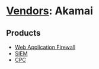 # [Vendors](README.md): Akamai

## Products

- [Web Application Firewall](../products/ae07663e-2c2c-4932-be5d-c9f985e95276.md)
- [SIEM](../products/9a28f2af-5526-414d-973b-c3fc7984b8a1.md)
- [CPC](../products/6802abc5-262a-4f1c-9d6f-45c847db5bc5.md)

